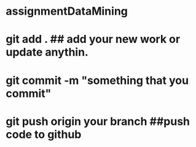# assignmentDataMining
# git add . ## add your new work or update anythin.
# git commit -m "something that you commit"
# git push origin your branch  ##push code to github
